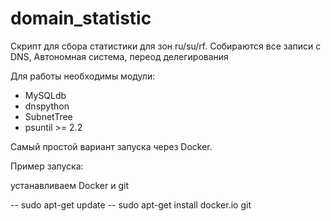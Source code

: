 # domain_statistic
Скрипт для сбора статистики для зон ru/su/rf. Собираются все записи c DNS, 
Автономная система, переод делегирования

Для работы необходимы модули:
- MySQLdb
- dnspython
- SubnetTree
- psuntil >= 2.2

Самый простой вариант запуска через Docker.

Пример запуска:

устанавливаем Docker и git

-- sudo apt-get update 
-- sudo apt-get install docker.io git

